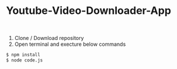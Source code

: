 # Youtube-Video-Downloader-App

<br/>

1. Clone / Download repository
2. Open terminal and execture below commands
```bash
$ npm install
$ node code.js
```
